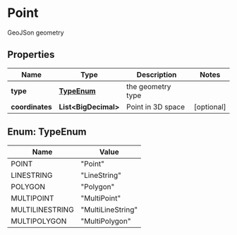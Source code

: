 

# Point

GeoJSon geometry

## Properties

| Name | Type | Description | Notes |
|------------ | ------------- | ------------- | -------------|
|**type** | [**TypeEnum**](#TypeEnum) | the geometry type |  |
|**coordinates** | **List&lt;BigDecimal&gt;** | Point in 3D space |  [optional] |



## Enum: TypeEnum

| Name | Value |
|---- | -----|
| POINT | &quot;Point&quot; |
| LINESTRING | &quot;LineString&quot; |
| POLYGON | &quot;Polygon&quot; |
| MULTIPOINT | &quot;MultiPoint&quot; |
| MULTILINESTRING | &quot;MultiLineString&quot; |
| MULTIPOLYGON | &quot;MultiPolygon&quot; |



